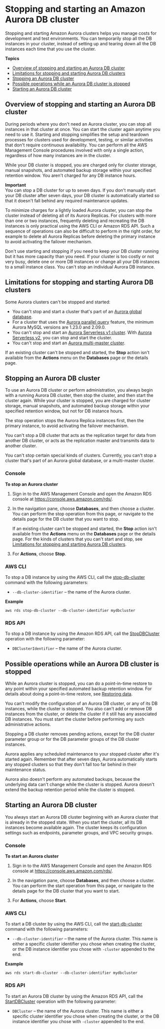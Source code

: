 # Stopping and starting an Amazon Aurora DB cluster<a name="aurora-cluster-stop-start"></a>

 Stopping and starting Amazon Aurora clusters helps you manage costs for development and test environments\. You can temporarily stop all the DB instances in your cluster, instead of setting up and tearing down all the DB instances each time that you use the cluster\. 

**Topics**
+ [Overview of stopping and starting an Aurora DB cluster](#aurora-cluster-start-stop-overview)
+ [Limitations for stopping and starting Aurora DB clusters](#aurora-cluster-stop-limitations)
+ [Stopping an Aurora DB cluster](#aurora-cluster-stop)
+ [Possible operations while an Aurora DB cluster is stopped](#aurora-cluster-stopped)
+ [Starting an Aurora DB cluster](#aurora-cluster-start)

## Overview of stopping and starting an Aurora DB cluster<a name="aurora-cluster-start-stop-overview"></a>

 During periods where you don't need an Aurora cluster, you can stop all instances in that cluster at once\. You can start the cluster again anytime you need to use it\. Starting and stopping simplifies the setup and teardown processes for clusters used for development, testing, or similar activities that don't require continuous availability\. You can perform all the AWS Management Console procedures involved with only a single action, regardless of how many instances are in the cluster\. 

 While your DB cluster is stopped, you are charged only for cluster storage, manual snapshots, and automated backup storage within your specified retention window\. You aren't charged for any DB instance hours\.

**Important**  
You can stop a DB cluster for up to seven days\. If you don't manually start your DB cluster after seven days, your DB cluster is automatically started so that it doesn't fall behind any required maintenance updates\.

 To minimize charges for a lightly loaded Aurora cluster, you can stop the cluster instead of deleting all of its Aurora Replicas\. For clusters with more than one or two instances, frequently deleting and recreating the DB instances is only practical using the AWS CLI or Amazon RDS API\. Such a sequence of operations can also be difficult to perform in the right order, for example to delete all Aurora Replicas before deleting the primary instance to avoid activating the failover mechanism\. 

 Don't use starting and stopping if you need to keep your DB cluster running but it has more capacity than you need\. If your cluster is too costly or not very busy, delete one or more DB instances or change all your DB instances to a small instance class\. You can't stop an individual Aurora DB instance\. 

## Limitations for stopping and starting Aurora DB clusters<a name="aurora-cluster-stop-limitations"></a>

 Some Aurora clusters can't be stopped and started: 
+  You can't stop and start a cluster that's part of an [Aurora global database](aurora-global-database.md)\. 
+  For a cluster that uses the [Aurora parallel query](aurora-mysql-parallel-query.md) feature, the minimum Aurora MySQL versions are 1\.23\.0 and 2\.09\.0\. 
+  You can't stop and start an [Aurora Serverless v1 cluster](aurora-serverless.md)\. With [Aurora Serverless v2](aurora-serverless-v2.md), you can stop and start the cluster\. 
+  You can't stop and start an [Aurora multi\-master cluster](aurora-multi-master.md)\. 

 If an existing cluster can't be stopped and started, the **Stop** action isn't available from the **Actions** menu on the **Databases** page or the details page\. 

## Stopping an Aurora DB cluster<a name="aurora-cluster-stop"></a>

To use an Aurora DB cluster or perform administration, you always begin with a running Aurora DB cluster, then stop the cluster, and then start the cluster again\. While your cluster is stopped, you are charged for cluster storage, manual snapshots, and automated backup storage within your specified retention window, but not for DB instance hours\. 

 The stop operation stops the Aurora Replica instances first, then the primary instance, to avoid activating the failover mechanism\. 

 You can't stop a DB cluster that acts as the replication target for data from another DB cluster, or acts as the replication master and transmits data to another cluster\. 

 You can't stop certain special kinds of clusters\. Currently, you can't stop a cluster that's part of an Aurora global database, or a multi\-master cluster\. 

### Console<a name="aurora-stop-cluster.CON"></a>

**To stop an Aurora cluster**

1. Sign in to the AWS Management Console and open the Amazon RDS console at [https://console\.aws\.amazon\.com/rds/](https://console.aws.amazon.com/rds/)\.

1.  In the navigation pane, choose **Databases**, and then choose a cluster\. You can perform the stop operation from this page, or navigate to the details page for the DB cluster that you want to stop\. 

    If an existing cluster can't be stopped and started, the **Stop** action isn't available from the **Actions** menu on the **Databases** page or the details page\. For the kinds of clusters that you can't start and stop, see [Limitations for stopping and starting Aurora DB clusters](#aurora-cluster-stop-limitations)\. 

1. For **Actions**, choose **Stop**\. 

### AWS CLI<a name="aurora-stop-cluster.CLI"></a>

To stop a DB instance by using the AWS CLI, call the [stop\-db\-cluster](https://docs.aws.amazon.com/cli/latest/reference/rds/stop-db-cluster.html) command with the following parameters: 
+ `--db-cluster-identifier` – the name of the Aurora cluster\. 

**Example**  

```
aws rds stop-db-cluster --db-cluster-identifier mydbcluster
```

### RDS API<a name="aurora-stop-cluster.API"></a>

To stop a DB instance by using the Amazon RDS API, call the [StopDBCluster](https://docs.aws.amazon.com/AmazonRDS/latest/APIReference/API_StopDBCluster.html) operation with the following parameter: 
+ `DBClusterIdentifier` – the name of the Aurora cluster\. 

## Possible operations while an Aurora DB cluster is stopped<a name="aurora-cluster-stopped"></a>

 While an Aurora cluster is stopped, you can do a point\-in\-time restore to any point within your specified automated backup retention window\. For details about doing a point\-in\-time restore, see [Restoring data](Aurora.Managing.Backups.md#Aurora.Managing.Backups.Restore)\. 

 You can't modify the configuration of an Aurora DB cluster, or any of its DB instances, while the cluster is stopped\. You also can't add or remove DB instances from the cluster, or delete the cluster if it still has any associated DB instances\. You must start the cluster before performing any such administrative actions\. 

Stopping a DB cluster removes pending actions, except for the DB cluster parameter group or for the DB parameter groups of the DB cluster instances\.

 Aurora applies any scheduled maintenance to your stopped cluster after it's started again\. Remember that after seven days, Aurora automatically starts any stopped clusters so that they don't fall too far behind in their maintenance status\. 

 Aurora also doesn't perform any automated backups, because the underlying data can't change while the cluster is stopped\. Aurora doesn't extend the backup retention period while the cluster is stopped\. 

## Starting an Aurora DB cluster<a name="aurora-cluster-start"></a>

You always start an Aurora DB cluster beginning with an Aurora cluster that is already in the stopped state\. When you start the cluster, all its DB instances become available again\. The cluster keeps its configuration settings such as endpoints, parameter groups, and VPC security groups\. 

### Console<a name="aurora-start-cluster.CON"></a>

**To start an Aurora cluster**

1. Sign in to the AWS Management Console and open the Amazon RDS console at [https://console\.aws\.amazon\.com/rds/](https://console.aws.amazon.com/rds/)\.

1.  In the navigation pane, choose **Databases**, and then choose a cluster\. You can perform the start operation from this page, or navigate to the details page for the DB cluster that you want to start\.  

1.  For **Actions**, choose **Start**\. 

### AWS CLI<a name="aurora-start-cluster.CLI"></a>

To start a DB cluster by using the AWS CLI, call the [start\-db\-cluster](https://docs.aws.amazon.com/cli/latest/reference/rds/start-db-cluster.html) command with the following parameters: 
+ `--db-cluster-identifier` – the name of the Aurora cluster\. This name is either a specific cluster identifier you chose when creating the cluster, or the DB instance identifier you chose with `-cluster` appended to the end\. 

**Example**  

```
aws rds start-db-cluster --db-cluster-identifier mydbcluster
```

### RDS API<a name="aurora-start-cluster.API"></a>

To start an Aurora DB cluster by using the Amazon RDS API, call the [StartDBCluster](https://docs.aws.amazon.com/AmazonRDS/latest/APIReference/API_StartDBCluster.html) operation with the following parameter: 
+ `DBCluster` – the name of the Aurora cluster\. This name is either a specific cluster identifier you chose when creating the cluster, or the DB instance identifier you chose with `-cluster` appended to the end\. 